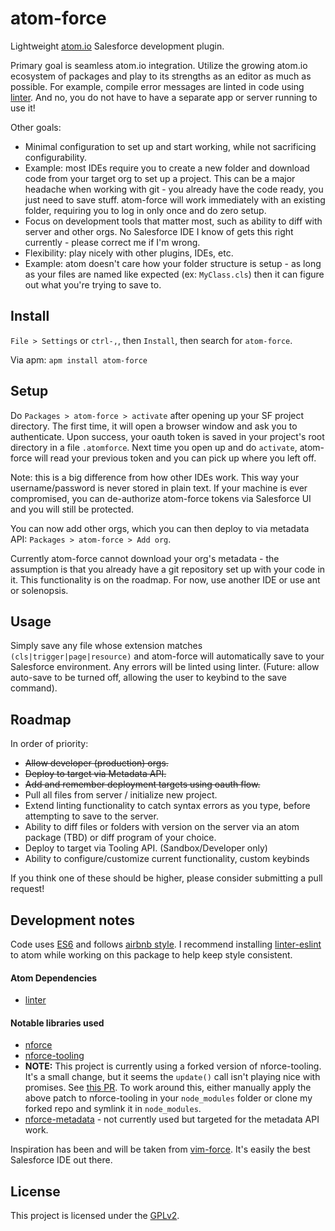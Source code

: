 # atom-force

Lightweight [atom.io](https://github.com/atom/atom) Salesforce development plugin.

Primary goal is seamless atom.io integration. Utilize the growing atom.io ecosystem of packages and play to its strengths as an editor as much as possible. For example, compile error messages are linted in code using [linter](https://github.com/steelbrain/linter). And no, you do not have to have a separate app or server running to use it!

Other goals:
* Minimal configuration to set up and start working, while not sacrificing configurability.
 * Example: most IDEs require you to create a new folder and download code from your target org to set up a project. This can be a major headache when working with git - you already have the code ready, you just need to save stuff. atom-force will work immediately with an existing folder, requiring you to log in only once and do zero setup.
* Focus on development tools that matter most, such as ability to diff with server and other orgs. No Salesforce IDE I know of gets this right currently - please correct me if I'm wrong.
* Flexibility: play nicely with other plugins, IDEs, etc.
 * Example: atom doesn't care how your folder structure is setup - as long as your files are named like expected (ex: `MyClass.cls`) then it can figure out what you're trying to save to.

## Install

`File > Settings` or `ctrl-,`, then `Install`, then search for `atom-force`.

Via apm: `apm install atom-force`

## Setup

Do `Packages > atom-force > activate` after opening up your SF project directory. The first time, it will open a browser window and ask you to authenticate. Upon success, your oauth token is saved in your project's root directory in a file `.atomforce`. Next time you open up and do `activate`, atom-force will read your previous token and you can pick up where you left off.

Note: this is a big difference from how other IDEs work. This way your username/password is never stored in plain text. If your machine is ever compromised, you can de-authorize atom-force tokens via Salesforce UI and you will still be protected.

You can now add other orgs, which you can then deploy to via metadata API: `Packages > atom-force > Add org`.

Currently atom-force cannot download your org's metadata - the assumption is that you already have a git repository set up with your code in it. This functionality is on the roadmap. For now, use another IDE or use ant or solenopsis.

## Usage

Simply save any file whose extension matches `(cls|trigger|page|resource)` and atom-force will automatically save to your Salesforce environment. Any errors will be linted using linter. (Future: allow auto-save to be turned off, allowing the user to keybind to the save command).

## Roadmap
In order of priority:
* ~~Allow developer (production) orgs.~~
* ~~Deploy to target via Metadata API.~~
* ~~Add and remember deployment targets using oauth flow.~~
* Pull all files from server / initialize new project.
* Extend linting functionality to catch syntax errors as you type, before attempting to save to the server.
* Ability to diff files or folders with version on the server via an atom package (TBD) or diff program of your choice.
* Deploy to target via Tooling API. (Sandbox/Developer only)
* Ability to configure/customize current functionality, custom keybinds

If you think one of these should be higher, please consider submitting a pull request!

## Development notes
Code uses [ES6](https://github.com/lukehoban/es6features) and follows [airbnb style](https://github.com/airbnb/javascript). I recommend installing [linter-eslint](https://atom.io/packages/linter-eslint) to atom while working on this package to help keep style consistent.
#### Atom Dependencies
* [linter](https://atom.io/packages/linter)

#### Notable libraries used
* [nforce](https://github.com/kevinohara80/nforce)
* [nforce-tooling](https://github.com/jeffdonthemic/nforce-tooling)
 * **NOTE:** This project is currently using a forked version of nforce-tooling. It's a small change, but it seems the `update()` call isn't playing nice with promises. See [this PR](https://github.com/jeffdonthemic/nforce-tooling/pull/11). To work around this, either manually apply the above patch to nforce-tooling in your `node_modules` folder or clone my forked repo and symlink it in `node_modules`.
* [nforce-metadata](https://github.com/kevinohara80/nforce-metadata) - not currently used but targeted for the metadata API work.

Inspiration has been and will be taken from [vim-force](https://github.com/neowit/vim-force.com). It's easily the best Salesforce IDE out there.

## License

This project is licensed under the [GPLv2](https://github.com/mikegedelman/atom-force/blob/master/LICENSE).
